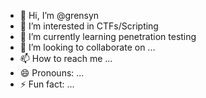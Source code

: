 - 👋 Hi, I’m @grensyn
- 👀 I’m interested in CTFs/Scripting
- 🌱 I’m currently learning penetration testing
- 💞️ I’m looking to collaborate on ...
- 📫 How to reach me ...
- 😄 Pronouns: ...
- ⚡ Fun fact: ...

<!---
grensyn/grensyn is a ✨ special ✨ repository because its `README.md` (this file) appears on your GitHub profile.
You can click the Preview link to take a look at your changes.
--->
